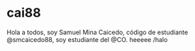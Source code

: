 # cai88
Hola a todos, soy Samuel Mina Caicedo, código de estudiante @smcaicedo88, soy estudiante del @CO. heeeee
/halo
